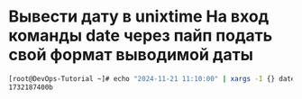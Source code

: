 # Вывести дату в unixtime На вход команды date через пайп подать свой формат выводимой даты

```bash
[root@DevOps-Tutorial ~]# echo "2024-11-21 11:10:00" | xargs -I {} date -d "{}" +%s | tee time.txt
1732187400b 
```
